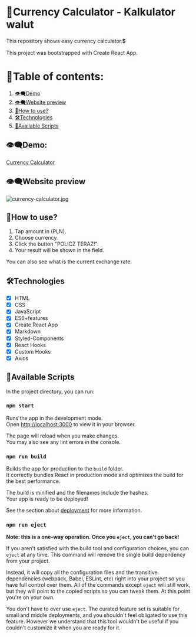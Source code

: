 # 📂Currency Calculator - Kalkulator walut
This repository shows easy currency calculator.💲

This project was bootstrapped with Create React App.
# 📑Table of contents:
1. [👁‍🗨Demo](#demo)
2. [👁‍🗨Website preview](#website-preview)
3. [📌How to use?](#how-to-use)
4. [🛠Technologies](#technologies)
5. [📌Available Scripts](#available-scripts)
## 👁‍🗨Demo:
[Currency Calculator](https://maxnatalia.github.io/currency-calculator-react/)

## 👁‍🗨Website preview
![currency-calculator.jpg](https://i.postimg.cc/7LwCX2g9/currency-calculator.jpg)
## 📌How to use?
1. Tap amount in (PLN).
2. Choose currency.
3. Click the button "POLICZ TERAZ!".
4. Your result will be shown in the field.

You can also see what is the current exchange rate. 

## 🛠Technologies
- [x] HTML
- [x] CSS
- [x] JavaScript
- [x] ES6+features
- [x] Create React App
- [x] Markdown
- [x] Styled-Components
- [x] React Hooks
- [x] Custom Hooks
- [x] Axios
## 📌Available Scripts

In the project directory, you can run:

### `npm start`

Runs the app in the development mode.\
Open [http://localhost:3000](http://localhost:3000) to view it in your browser.

The page will reload when you make changes.\
You may also see any lint errors in the console.

### `npm run build`

Builds the app for production to the `build` folder.\
It correctly bundles React in production mode and optimizes the build for the best performance.

The build is minified and the filenames include the hashes.\
Your app is ready to be deployed!

See the section about [deployment](https://facebook.github.io/create-react-app/docs/deployment) for more information.

### `npm run eject`

**Note: this is a one-way operation. Once you `eject`, you can't go back!**

If you aren't satisfied with the build tool and configuration choices, you can `eject` at any time. This command will remove the single build dependency from your project.

Instead, it will copy all the configuration files and the transitive dependencies (webpack, Babel, ESLint, etc) right into your project so you have full control over them. All of the commands except `eject` will still work, but they will point to the copied scripts so you can tweak them. At this point you're on your own.

You don't have to ever use `eject`. The curated feature set is suitable for small and middle deployments, and you shouldn't feel obligated to use this feature. However we understand that this tool wouldn't be useful if you couldn't customize it when you are ready for it.
